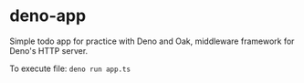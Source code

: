 # deno-app

Simple todo app for practice with Deno and Oak, middleware framework for Deno's HTTP server.

To execute file: `deno run app.ts`
